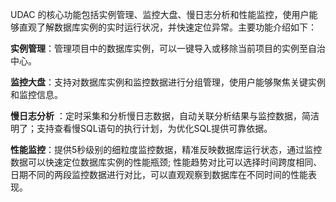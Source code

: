 UDAC 的核心功能包括实例管理、监控大盘、慢日志分析和性能监控，使用户能够直观了解数据库实例的实时运行状况，并快速定位异常。主要功能介绍如下：

**实例管理**：管理项目中的数据库实例，可以一键导入或移除当前项目的实例至自治中心。

**监控大盘**：支持对数据库实例和监控数据进行分组管理，使用户能够聚焦关键实例和监控信息。

**慢日志分析** ：定时采集和分析慢日志数据，自动关联分析结果与监控数据，简洁明了；支持查看慢SQL语句的执行计划，为优化SQL提供可靠依据。

**性能监控**：提供5秒级别的细粒度监控数据，精准反映数据库运行状态，通过监控数据可以快速定位数据库实例的性能瓶颈; 性能趋势对比可以选择时间跨度相同、日期不同的两段监控数据进行对比，可以直观观察到数据库在不同时间的性能表现。




